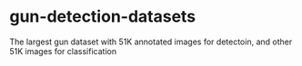 # gun-detection-datasets
The largest gun dataset with 51K annotated images for detectoin, and other 51K images for classification
